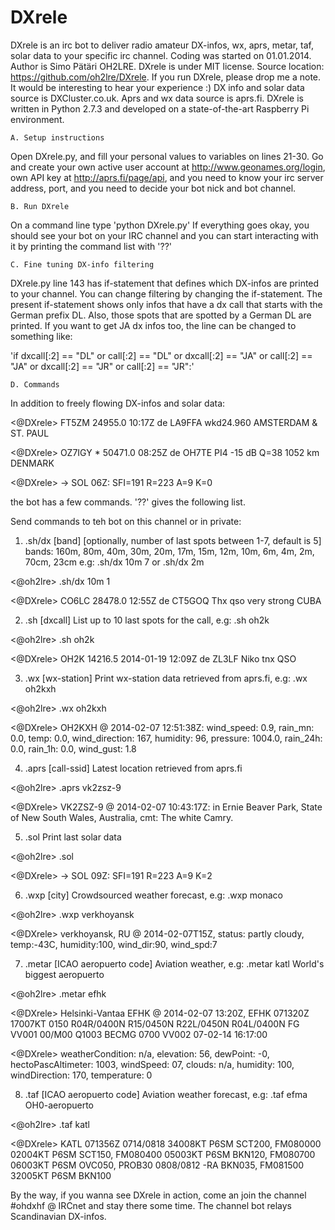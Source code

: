 DXrele
======

DXrele is an irc bot to deliver radio amateur DX-infos, wx, aprs,
metar, taf, solar data to your specific irc channel. Coding was
started on 01.01.2014. Author is Simo Pätäri OH2LRE. DXrele is under
MIT license. Source location: https://github.com/oh2lre/DXrele. If you
run DXrele, please drop me a note. It would be interesting to hear
your experience :) DX info and solar data source is DXCluster.co.uk.
Aprs and wx data source is aprs.fi. DXrele is written in Python 2.7.3
and developed on a state-of-the-art Raspberry Pi environment.

    A. Setup instructions
Open DXrele.py, and fill your personal values to variables on
lines 21-30. Go and create your own active user account at
http://www.geonames.org/login, own API key at http://aprs.fi/page/api,
and you need to know your irc server address, port, and you need to
decide your bot nick and bot channel. 

    B. Run DXrele
On a command line type 'python DXrele.py'
If everything goes okay, you should see your bot on your IRC channel and
you can start interacting with it by printing the command list with '??'

    C. Fine tuning DX-info filtering
DXrele.py line 143 has if-statement that defines which DX-infos are
printed to your channel. You can change filtering by changing the
if-statement. The present if-statement shows only infos that have a dx
call that starts with the German prefix DL. Also, those spots that are
spotted by a German DL are printed. If you want to get JA dx infos too,
the line can be changed to something like:

'if dxcall[:2] == "DL" or call[:2] == "DL" or dxcall[:2] == "JA" or
call[:2] == "JA" or dxcall[:2] == "JR" or call[:2] == "JR":'

    D. Commands
In addition to freely flowing DX-infos and solar data:

<@DXrele> FT5ZM       24955.0 10:17Z de LA9FFA   wkd24.960
       AMSTERDAM & ST. PAUL

<@DXrele> OZ7IGY   *  50471.0 08:25Z de OH7TE    PI4 -15 dB Q=38 1052 km        DENMARK

<@DXrele> -> SOL 06Z: SFI=191 R=223 A=9 K=0

the bot has a few commands. '??' gives the following list.

Send commands to teh bot on this channel or in private:

1) .sh/dx [band] [optionally, number of last spots between 1-7, default is 5]
bands: 160m, 80m, 40m, 30m, 20m, 17m, 15m, 12m, 10m, 6m, 4m, 2m, 70cm, 23cm e.g: .sh/dx 10m 7  or  .sh/dx 2m

<@oh2lre> .sh/dx 10m 1

<@DXrele> CO6LC       28478.0 12:55Z de CT5GOQ   Thx qso very strong       CUBA

2) .sh [dxcall] List up to 10 last spots for the call, e.g: .sh oh2k

<@oh2lre> .sh oh2k

<@DXrele> OH2K        14216.5 2014-01-19 12:09Z de ZL3LF    Niko tnx QSO

3) .wx [wx-station] Print wx-station data retrieved from aprs.fi, e.g: .wx oh2kxh

<@oh2lre> .wx oh2kxh

<@DXrele> OH2KXH @ 2014-02-07 12:51:38Z: wind_speed: 0.9, rain_mn: 0.0,
temp: 0.0, wind_direction: 167, humidity: 96, pressure: 1004.0, rain_24h: 0.0, rain_1h: 0.0, wind_gust: 1.8

4) .aprs [call-ssid] Latest location retrieved from aprs.fi

<@oh2lre> .aprs vk2zsz-9

<@DXrele> VK2ZSZ-9 @ 2014-02-07 10:43:17Z: in Ernie Beaver Park, State of New South Wales, Australia, cmt: The white Camry.

5) .sol  Print last solar data

<@oh2lre> .sol

<@DXrele> -> SOL 09Z: SFI=191 R=223 A=9 K=2

6) .wxp [city] Crowdsourced weather forecast, e.g: .wxp monaco

<@oh2lre> .wxp verkhoyansk

<@DXrele> verkhoyansk, RU @ 2014-02-07T15Z, status: partly cloudy, temp:-43C, humidity:100, wind_dir:90, wind_spd:7

7) .metar [ICAO aeropuerto code] Aviation weather, e.g: .metar katl  World's biggest aeropuerto

<@oh2lre> .metar efhk

<@DXrele> Helsinki-Vantaa EFHK @ 2014-02-07 13:20Z, EFHK 071320Z
17007KT 0150 R04R/0400N R15/0450N R22L/0450N R04L/0400N FG VV001
00/M00 Q1003 BECMG 0700 VV002 07-02-14 16:17:00

<@DXrele> weatherCondition: n/a, elevation: 56, dewPoint: -0,
hectoPascAltimeter: 1003, windSpeed: 07, clouds: n/a, humidity: 100, windDirection: 170, temperature: 0

8) .taf [ICAO aeropuerto code] Aviation weather forecast, e.g: .taf efma  OH0-aeropuerto

<@oh2lre> .taf katl

<@DXrele> KATL 071356Z 0714/0818 34008KT P6SM SCT200, FM080000 02004KT
P6SM SCT150, FM080400 05003KT P6SM BKN120, FM080700 06003KT P6SM
OVC050, PROB30 0808/0812 -RA BKN035, FM081500 32005KT P6SM BKN100

By the way, if you wanna see DXrele in action, come an join the
channel #ohdxhf @ IRCnet and stay there some time. The channel bot
relays Scandinavian DX-infos.